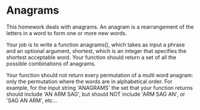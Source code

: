 # Anagrams

This homework deals with anagrams. An anagram is a rearrangement of the letters in a word to form one or more new words.

Your job is to write a function anagrams(), which takes as input a phrase and an optional argument, shortest, which is an integer that specifies the shortest acceptable word. Your function should return a set of all the possible combinations of anagrams.

Your function should not return every permutation of a multi word anagram: only the permutation where the words are in alphabetical order. For example, for the input string 'ANAGRAMS' the set that your function returns should include 'AN ARM SAG', but should NOT include 'ARM SAG AN', or 'SAG AN ARM', etc...
